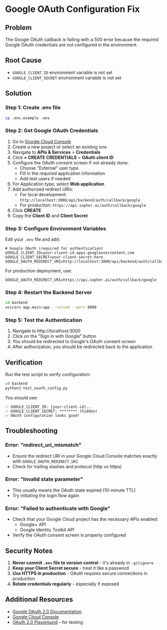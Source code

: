 # Google OAuth Configuration Fix

## Problem
The Google OAuth callback is failing with a 500 error because the required Google OAuth credentials are not configured in the environment.

## Root Cause
- `GOOGLE_CLIENT_ID` environment variable is not set
- `GOOGLE_CLIENT_SECRET` environment variable is not set

## Solution

### Step 1: Create .env file
```bash
cp .env.example .env
```

### Step 2: Get Google OAuth Credentials

1. Go to [Google Cloud Console](https://console.cloud.google.com/)
2. Create a new project or select an existing one
3. Navigate to **APIs & Services** > **Credentials**
4. Click **+ CREATE CREDENTIALS** > **OAuth client ID**
5. Configure the OAuth consent screen if not already done:
   - Choose "External" user type
   - Fill in the required application information
   - Add test users if needed
6. For Application type, select **Web application**
7. Add authorized redirect URIs:
   - For local development: `http://localhost:3000/api/backend/auth/callback/google`
   - For production: `https://api.sopher.ai/auth/callback/google`
8. Click **CREATE**
9. Copy the **Client ID** and **Client Secret**

### Step 3: Configure Environment Variables

Edit your `.env` file and add:

```env
# Google OAuth (required for authentication)
GOOGLE_CLIENT_ID=your-client-id.apps.googleusercontent.com
GOOGLE_CLIENT_SECRET=your-client-secret-here
GOOGLE_OAUTH_REDIRECT_URI=http://localhost:3000/api/backend/auth/callback/google
```

For production deployment, use:
```env
GOOGLE_OAUTH_REDIRECT_URI=https://api.sopher.ai/auth/callback/google
```

### Step 4: Restart the Backend Server

```bash
cd backend
uvicorn app.main:app --reload --port 8000
```

### Step 5: Test the Authentication

1. Navigate to http://localhost:3000
2. Click on the "Sign in with Google" button
3. You should be redirected to Google's OAuth consent screen
4. After authorization, you should be redirected back to the application

## Verification

Run the test script to verify configuration:

```bash
cd backend
python3 test_oauth_config.py
```

You should see:
```
✅ GOOGLE_CLIENT_ID: [your-client-id]...
✅ GOOGLE_CLIENT_SECRET: ******** (hidden)
✅ OAuth configuration looks good!
```

## Troubleshooting

### Error: "redirect_uri_mismatch"
- Ensure the redirect URI in your Google Cloud Console matches exactly with `GOOGLE_OAUTH_REDIRECT_URI`
- Check for trailing slashes and protocol (http vs https)

### Error: "Invalid state parameter"
- This usually means the OAuth state expired (10-minute TTL)
- Try initiating the login flow again

### Error: "Failed to authenticate with Google"
- Check that your Google Cloud project has the necessary APIs enabled:
  - Google+ API
  - Google Identity Toolkit API
- Verify the OAuth consent screen is properly configured

## Security Notes

1. **Never commit `.env` file to version control** - it's already in `.gitignore`
2. **Keep your Client Secret secure** - treat it like a password
3. **Use HTTPS in production** - OAuth requires secure connections in production
4. **Rotate credentials regularly** - especially if exposed

## Additional Resources

- [Google OAuth 2.0 Documentation](https://developers.google.com/identity/protocols/oauth2)
- [Google Cloud Console](https://console.cloud.google.com/)
- [OAuth 2.0 Playground](https://developers.google.com/oauthplayground/) - for testing